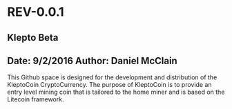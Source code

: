 # REV-0.0.1
Klepto Beta
----------------------
Date: 9/2/2016
Author: Daniel McClain
----------------------

This Github space is designed for the development and distribution of the KleptoCoin CryptoCurrency. The purpose of KleptoCoin is to provide an entry level mining coin that is tailored to the home miner and is based on the Litecoin framework.
